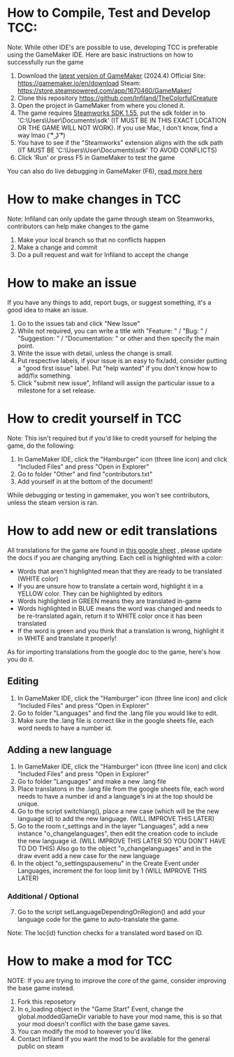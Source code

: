 # How to Compile, Test and Develop TCC:
Note: While other IDE's are possible to use, developing TCC is preferable using the GameMaker IDE.
Here are basic instructions on how to successfully run the game

1. Download the [latest version of GameMaker](https://gamemaker.io/en/download) (2024.4)
Official Site: https://gamemaker.io/en/download
Steam: https://store.steampowered.com/app/1670460/GameMaker/
3. Clone this repository https://github.com/Infiland/TheColorfulCreature
4. Open the project in GameMaker from where you cloned it.
5. The game requires [Steamworks SDK 1.55](https://partner.steamgames.com/downloads/list), put the sdk folder in to 'C:\Users\User\Documents\sdk' (IT MUST BE IN THIS EXACT LOCATION OR THE GAME WILL NOT WORK).
If you use Mac, I don't know, find a way lmao  ( ͡° ͜ʖ ͡°)
6. You have to see if the "Steamworks" extension aligns with the sdk path (IT MUST BE 'C:\Users\User\Documents\sdk' TO AVOID CONFLICTS)
7. Click 'Run' or press F5 in GameMaker to test the game

You can also do live debugging in GameMaker (F6), [read more here](https://gamemaker.io/en/tutorials/debugger)

# How to make changes in TCC
Note: Infiland can only update the game through steam on Steamworks, contributors can help make changes to the game
1. Make your local branch so that no conflicts happen
2. Make a change and commit
3. Do a pull request and wait for Infiland to accept the change

# How to make an issue
If you have any things to add, report bugs, or suggest something, it's a good idea to make an issue.

1. Go to the issues tab and click "New Issue"
2. While not required, you can write a title with "Feature: " / "Bug: " / "Suggestion: " / "Documentation: " or other and then specify the main point.
3. Write the issue with detail, unless the change is small.
4. Put respective labels, if your issue is an easy to fix/add, consider putting a "good first issue" label. Put "help wanted" if you don't know how to add/fix something.
5. Click "submit new issue", Infiland will assign the particular issue to a milestone for a set release.

# How to credit yourself in TCC
Note: This isn't required but if you'd like to credit yourself for helping the game, do the following:
1. In GameMaker IDE, click the "Hamburger" icon (three line icon) and click "Included Files" and press "Open in Explorer"
2. Go to folder "Other" and find "contributors.txt"
3. Add yourself in at the bottom of the document!

While debugging or testing in gamemaker, you won't see contributors, unless the steam version is ran.

# How to add new or edit translations
All translations for the game are found in [this google sheet](https://docs.google.com/spreadsheets/d/1sO2gPX9AtXJVg1b7byPOB_xi-h8dwmZt5X0aZ08_LOo/edit#gid=0) , please update the docs if you are changing anything.
Each cell is highlighted with a color:
- Words that aren't highlighted mean that they are ready to be translated (WHITE color)
- If you are unsure how to translate a certain word, highlight it in a YELLOW color. They can be highlighted by editors
- Words highlighted in GREEN means they are translated in-game
- Words highlighted in BLUE means the word was changed and needs to be re-translated again, return it to WHITE color once it has been translated
- If the word is green and you think that a translation is wrong, highlight it in WHITE and translate it properly!

As for importing translations from the google doc to the game, here's how you do it.

## Editing
1. In GameMaker IDE, click the "Hamburger" icon (three line icon) and click "Included Files" and press "Open in Explorer"
2. Go to folder "Languages" and find the .lang file you would like to edit.
3. Make sure the .lang file is correct like in the google sheets file, each word needs to have a number id.

## Adding a new language
1. In GameMaker IDE, click the "Hamburger" icon (three line icon) and click "Included Files" and press "Open in Explorer"
2. Go to folder "Languages" and make a new .lang file
3. Place translatons in the .lang file from the google sheets file, each word needs to have a number id and a language's ini at the top should be unique.
4. Go to the script switchlang(), place a new case (which will be the new language id) to add the new language. (WILL IMPROVE THIS LATER)
5. Go to the room r_settings and in the layer "Languages", add a new instance "o_changelanguages", then edit the creation code to include the new language id. (WILL IMPROVE THIS LATER SO YOU DON'T HAVE TO DO THIS)
Also go to the object "o_changelanguages" and in the draw event add a new case for the new language
6. In the object "o_settingspausemenu" in the Create Event under Languages, increment the for loop limit by 1 (WILL IMPROVE THIS LATER)

### Additional / Optional
7. Go to the script setLanguageDependingOnRegion() and add your language code for the game to auto-translate the game.

Note: The loc(id) function checks for a translated word based on ID.

# How to make a mod for TCC
NOTE: If you are trying to improve the core of the game, consider improving the base game instead.
1. Fork this reposetory
2. In o_loading object in the "Game Start" Event, change the global.moddedGameDir variable to have your mod name, this is so that your mod doesn't conflict with the base game saves.
3. You can modify the mod to however you'd like.
4. Contact Infiland if you want the mod to be available for the general public on steam